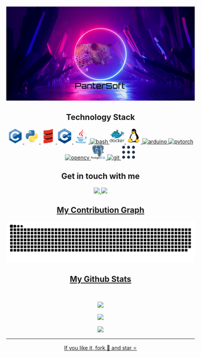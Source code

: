 <!--  https://PanterSoft.github.io/portfolio/  -->
<p align="center">

</p align="center">
  <img src="https://github.com/PanterSoft/PanterSoft/blob/main/images/banner_name.png" />


<!--<p align="center">
  - I'm a 2rd year student pursuing a Bachelor Degree in Applied Computer Science 🎓 at HTWG Konstanz 🏛.
</p>
<p align="center">
  - I'm a passionate learner who's always willing to learn and work across technologies and domains 💡.
</p>
<p align="center">
  - I love to explore new technologies and leverage them to solve real-life problems ✨.
</p>
<p align="center">
  - In addition to my aspired Bachelor Degree, i am involved in the Formula student team "Bodensee Racing Team" 🏎 where i work in the autonomous driving department.
</p>-->

<h2 align="center"> Technology Stack </h2>

<p align="center">
<a href="https://www.cprogramming.com/" target="_blank" rel="noreferrer"> <img src="https://raw.githubusercontent.com/devicons/devicon/master/icons/c/c-original.svg" alt="c" width="40" height="40"/> </a>
<a href="https://www.python.org" target="_blank" rel="noreferrer"> <img src="https://raw.githubusercontent.com/devicons/devicon/master/icons/python/python-original.svg" alt="python" width="40" height="40"/> </a>
<a href="https://www.scala-lang.org" target="_blank" rel="noreferrer"> <img src="https://raw.githubusercontent.com/devicons/devicon/master/icons/scala/scala-original.svg" alt="scala" width="40" height="40"/> </a>
<a href="https://www.w3schools.com/cpp/" target="_blank" rel="noreferrer"> <img src="https://raw.githubusercontent.com/devicons/devicon/master/icons/cplusplus/cplusplus-original.svg" alt="cplusplus" width="40" height="40"/> </a>
<a href="https://www.java.com" target="_blank" rel="noreferrer"> <img src="https://raw.githubusercontent.com/devicons/devicon/master/icons/java/java-original.svg" alt="java" width="40" height="40"/> </a>
<a href="https://www.gnu.org/software/bash/" target="_blank" rel="noreferrer"> <img src="https://www.vectorlogo.zone/logos/gnu_bash/gnu_bash-icon.svg" alt="bash" width="40" height="40"/> </a>
<a href="https://www.docker.com/" target="_blank" rel="noreferrer"> <img src="https://raw.githubusercontent.com/devicons/devicon/master/icons/docker/docker-original-wordmark.svg" alt="docker" width="40" height="40"/> </a>
<a href="https://www.linux.org/" target="_blank" rel="noreferrer"> <img src="https://raw.githubusercontent.com/devicons/devicon/master/icons/linux/linux-original.svg" alt="linux" width="40" height="40"/> </a>
<a href="https://www.arduino.cc/" target="_blank" rel="noreferrer"> <img src="https://cdn.worldvectorlogo.com/logos/arduino-1.svg" alt="arduino" width="40" height="40"/> </a>
<a href="https://pytorch.org/" target="_blank" rel="noreferrer"> <img src="https://www.vectorlogo.zone/logos/pytorch/pytorch-icon.svg" alt="pytorch" width="40" height="40"/> </a>
<a href="https://opencv.org/" target="_blank" rel="noreferrer"> <img src="https://www.vectorlogo.zone/logos/opencv/opencv-icon.svg" alt="opencv" width="40" height="40"/> </a>
<a href="https://www.postgresql.org" target="_blank" rel="noreferrer"> <img src="https://raw.githubusercontent.com/devicons/devicon/master/icons/postgresql/postgresql-original-wordmark.svg" alt="postgresql" width="40" height="40"/> </a>
<a href="https://git-scm.com/" target="_blank" rel="noreferrer"> <img src="https://www.vectorlogo.zone/logos/git-scm/git-scm-icon.svg" alt="git" width="40" height="40"/> </a>
<a href="https://www.ros.org/" target="_blank" rel="noreferrer"> <img src="https://github.com/devicons/devicon/blob/master/icons/ros/ros-original.svg" alt="ros" width="40" height="40"/> </a>
  
</p>

<h2 align="center"> Get in touch with me </h2>

<p align="center">
  <a href="mailto: mattesnico@gmail.com">
    <img src="https://img.shields.io/badge/-PanterSoft-c14438?style=flat-square&logo=Gmail&logoColor=white&link=mailto:mattesnico@gmail.com"/>
  </a>
  <a href="https://www.linkedin.com/in/mattes-nico/">
  <img src="https://img.shields.io/badge/-PanterSoft-blue?style=flat-square&logo=Linkedin&logoColor=white&link=https://www.linkedin.com/in/mattes-nico-807b9a251/"/>
</p>

<h2 align="center"> My Contribution Graph </h2>
<p align="center">
  <picture>
  <source media="(prefers-color-scheme: dark)" srcset="https://github.com/PanterSoft/PanterSoft/raw/output/github-snake-dark.svg">
  <source media="(prefers-color-scheme: light)" srcset="https://github.com/PanterSoft/PanterSoft/raw/output/github-snake.svg">
  <img alt="github-snake" src="github-snake.svg">
  </picture>
</p>

<h2 align="center"> My Github Stats </h2>
<br>
<p align = "center">
  <img  src = "https://github-readme-stats.vercel.app/api?username=PanterSoft&show_icons=true&theme=chartreuse-dark&line_height=27">
</p>
<p align = "center">
  <img src = "https://github-readme-stats.vercel.app/api/top-langs/?username=PanterSoft&hide=&theme=chartreuse-dark">
</p>
<p align = "center">
 <img  src="https://github-readme-streak-stats.herokuapp.com/?user=PanterSoft&show_icons=true&locale=en&layout=compact&theme=chartreuse-dark&line_height=0" />
</p>
<hr>
<p align="center"> If you like it, fork 🍴 and star ⭐ </p>
